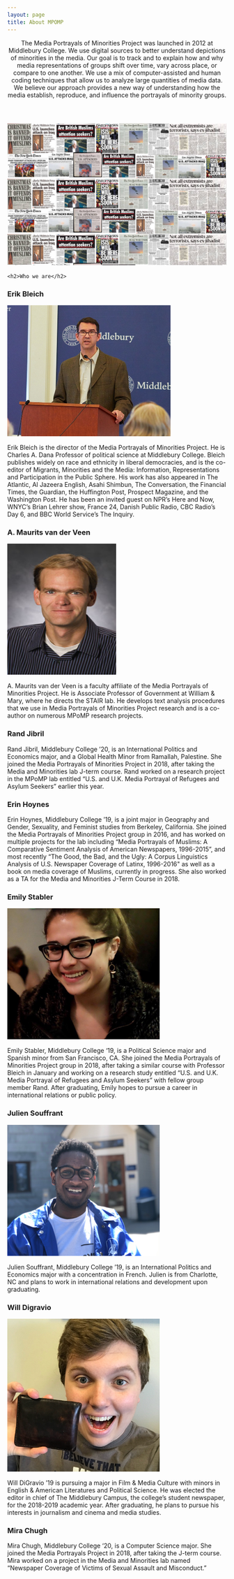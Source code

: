 ```yaml
---
layout: page
title: About MPOMP
---
```

<!-- Post -->
<section class="post">
    <header class="major">
        <!-- <span class="date"></span> -->
        <p>The Media Portrayals of Minorities Project was launched in 2012 at Middlebury College. We use digital sources to better understand depictions of minorities in the media. Our goal is to track and to explain how and why media representations of groups shift over time, vary across place, or compare to one another. We use a mix of computer-assisted and human coding techniques that allow us to analyze large quantities of media data. We believe our approach provides a new way of understanding how the media establish, reproduce, and influence the portrayals of minority groups.</p>
    </header>
    <div class="image main"><img src="/assets/images/pic01.jpg" alt="" /></div>

    <h2>Who we are</h2>

<h3>Erik Bleich</h3>
<img src="/assets/images/bio-pics/bleich.jpg" alt="" height="300px" width="375px"/>
<p>Erik Bleich is the director of the Media Portrayals of Minorities Project. He is Charles A. Dana Professor of political science at Middlebury College. Bleich publishes widely on race and ethnicity in liberal democracies, and is the co-editor of Migrants, Minorities and the Media: Information, Representations and Participation in the Public Sphere. His work has also appeared in The Atlantic, Al Jazeera English, Asahi Shimbun, The Conversation, the Financial Times, the Guardian, the Huffington Post, Prospect Magazine, and the Washington Post. He has been an invited guest on NPR’s Here and Now, WNYC’s Brian Lehrer show, France 24, Danish Public Radio, CBC Radio’s Day 6, and BBC World Service’s The Inquiry.</p>

<h3>A. Maurits van der Veen</h3>
<img src="/assets/images/bio-pics/maurits.jpg" alt="" height="300px" width="250px"/>
<p>A. Maurits van der Veen is a faculty affiliate of the Media Portrayals of Minorities Project. He is Associate Professor of Government at William & Mary, where he directs the STAIR lab. He develops text analysis procedures that we use in Media Portrayals of Minorities Project research and is a co-author on numerous MPoMP research projects.</p>

<h3>Rand Jibril</h3>
<p>Rand Jibril, Middlebury College ’20, is an International Politics and Economics major, and a Global Health Minor from Ramallah, Palestine. She joined the Media Portrayals of Minorities Project in 2018, after taking the Media and Minorities lab J-term course. Rand worked on a research project in the MPoMP lab entitled “U.S. and U.K. Media Portrayal of Refugees and Asylum Seekers” earlier this year. </p>

<h3>Erin Hoynes</h3>
<p>Erin Hoynes, Middlebury College ’19, is a joint major in Geography and Gender, Sexuality, and Feminist studies from Berkeley, California. She joined the Media Portrayals of Minorities Project group in 2016, and has worked on multiple projects for the lab including “Media Portrayals of Muslims: A Comparative Sentiment Analysis of American Newspapers, 1996-2015”, and most recently “The Good, the Bad, and the Ugly: A Corpus Linguistics Analysis of U.S. Newspaper Coverage of Latinx, 1996-2016" as well as a book on media coverage of Muslims, currently in progress. She also worked as a TA for the Media and Minorities J-Term Course in 2018.</p>

<h3>Emily Stabler</h3>
<img src="/assets/images/bio-pics/stabler.jpg" alt="" height="300px" width="350px"/>
<p>Emily Stabler, Middlebury College ‘19, is a Political Science major and Spanish minor from San Francisco, CA. She joined the Media Portrayals of Minorities Project group in 2018, after taking a similar course with Professor Bleich in January and working on a research study entitled “U.S. and U.K. Media Portrayal of Refugees and Asylum Seekers” with fellow group member Rand. After graduating, Emily hopes to pursue a career in international relations or public policy.</p>

<h3>Julien Souffrant</h3>
<img src="/assets/images/bio-pics/souffrant.jpg" alt="" height="300px" width="350px"/>
<p>Julien Souffrant, Middlebury College ’19, is an International Politics and Economics major with a concentration in French. Julien is from Charlotte, NC and plans to work in international relations and development upon graduating.</p>

<h3>Will Digravio</h3>
<img src="/assets/images/bio-pics/digravio.jpg" alt="" height="350px" width="350px"/>
<p>Will DiGravio ’19 is pursuing a major in Film & Media Culture with minors in English & American Literatures and Political Science. He was elected the editor in chief of The Middlebury Campus, the college’s student newspaper, for the 2018-2019 academic year. After graduating, he plans to pursue his interests in journalism and cinema and media studies.</p>
<h3>Mira Chugh</h3>
<p>Mira Chugh, Middlebury College ‘20, is a Computer Science major. She joined the Media Portrayals Project in 2018, after taking the J-term course. Mira worked on a project in the Media and Minorities lab named “Newspaper Coverage of Victims of Sexual Assault and Misconduct.”</p>
</section>

